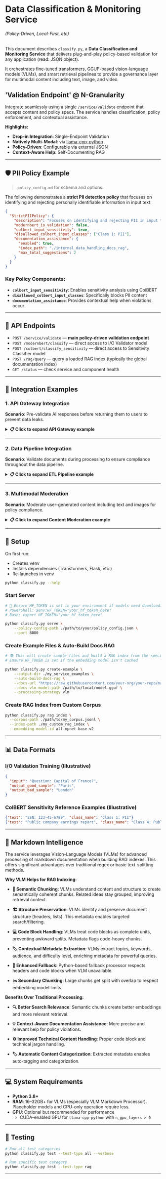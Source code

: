 # Data Classification & Monitoring Service
###### (Policy-Driven, Local-First, etc)

This document describes `classify.py`, a **Data Classification and Monitoring Service** that delivers plug-and-play policy-based validation for any application (read: JSON object).

It orchestrates fine-tuned transformers, GGUF-based vision-language models (VLMs), and smart retrieval pipelines to provide a governance layer for multimodal content including text, image, and video.

## **'Validation Endpoint' @ N-Granularity**

Integrate seamlessly using a single `/service/validate` endpoint that accepts content and policy specs. The service handles classification, policy enforcement, and contextual assistance.

**Highlights:**

* **Drop-in Integration**: Single-Endpoint Validation
* **Natively Multi-Modal**: via [llama-cpp-python](https://github.com/abetlen/llama-cpp-python)
* **Policy-Driven**: Configurable via external JSON
* **Context-Aware Help**: Self-Documenting RAG

---

## 🛡️ PII Policy Example

> `policy_config.md` for schema and options.

The following demonstrates a **strict PII detection policy** that focuses on identifying and rejecting personally identifiable information in input text:

```json
{
  "StrictPIIPolicy": {
    "description": "Focuses on identifying and rejecting PII in input text.",
    "modernbert_io_validation": false,
    "colbert_input_sensitivity": true,
    "disallowed_colbert_input_classes": ["Class 1: PII"],
    "documentation_assistance": {
      "enabled": true,
      "index_path": "./internal_data_handling_docs_rag",
      "max_total_suggestions": 2
    }
  }
}
```

### Key Policy Components:

- **`colbert_input_sensitivity`**: Enables sensitivity analysis using ColBERT
- **`disallowed_colbert_input_classes`**: Specifically blocks PII content
- **`documentation_assistance`**: Provides contextual help when violations occur

---

## 🔌 API Endpoints

* `POST /service/validate` — **main policy-driven validation endpoint**
* `POST /modernbert/classify` — direct access to I/O Validator model
* `POST /colbert/classify_sensitivity` — direct access to Sensitivity Classifier model
* `POST /rag/query` — query a loaded RAG index (typically the global documentation index)
* `GET /status` — check service and component health

---

## 🔗 Integration Examples

### 1. API Gateway Integration

**Scenario**: Pre-validate AI responses before returning them to users to prevent data leaks.

<details>
<summary><strong>📋 Click to expand API Gateway example</strong></summary>

```javascript
// Pre-check user request and AI-generated response
async function validateAIResponse(userQuery, aiResponse) {
    const validationPayload = {
        api_class: 'UserInputHandlingPolicy', // Defined in your policy_config.json
        input_text: userQuery,
        output_text: aiResponse,
        request_id: `gateway-req-${Date.now()}`
    };

    try {
        const validationResponse = await fetch('http://classify-service:8080/service/validate', {
            method: 'POST',
            headers: { 'Content-Type': 'application/json' },
            body: JSON.stringify(validationPayload)
        });

        if (!validationResponse.ok) {
            throw new Error(`Validation service error: ${validationResponse.status}`);
        }

        const result = await validationResponse.json();

        if (result.overall_status === 'REJECT_POLICY_VIOLATION') {
            console.error('Policy Violation:', result.violation_reasons);
            
            // Use documentation suggestions to provide guidance
            const suggestions = result.documentation_suggestions?.suggestions || [];
            
            return { 
                success: false,
                error: 'Content policy violation', 
                violations: result.violation_reasons,
                helpfulSuggestions: suggestions.map(s => ({
                    title: s.title,
                    preview: s.content_preview
                }))
            };
        }

        // ✅ Validation passed
        return {
            success: true,
            response: aiResponse
        };

    } catch (error) {
        console.error('Validation service communication error:', error);
        // Decide whether to fail open or closed
        return {
            success: false,
            error: 'Validation service unavailable',
            details: error.message
        };
    }
}

// 🎯 Example usage
const userQuery = "Tell me about project X";
const aiResponse = "Project X is a super secret initiative, details are classified.";

const validationResult = await validateAIResponse(userQuery, aiResponse);

if (!validationResult.success) {
    // ❌ Handle policy violation or service error
    console.log('Cannot return response:', validationResult.error);
    if (validationResult.helpfulSuggestions) {
        console.log('💡 Helpful information:', validationResult.helpfulSuggestions);
    }
} else {
    // ✅ Safe to return the AI response
    console.log('Approved response:', validationResult.response);
}
```

**🔧 Required Policy Configuration** (`UserInputHandlingPolicy` in `policy_config.json`):

```json
{
  "UserInputHandlingPolicy": {
    "description": "Validates AI responses against user inputs for sensitivity and appropriateness.",
    "modernbert_io_validation": true,
    "colbert_input_sensitivity": true,
    "allowed_colbert_input_classes": ["Class 3: Internal", "Class 4: Public"],
    "colbert_output_sensitivity": true,
    "disallowed_colbert_output_classes": ["Class 1: PII", "Class 2: Confidential"],
    "documentation_assistance": {
      "enabled": true,
      "index_path": "./tool_documentation",
      "max_total_suggestions": 3
    }
  }
}
```

**🔄 How it works:**
1. **Intercept**: API Gateway captures user query and AI's intended response
2. **Validate**: Send both to `/service/validate` with appropriate `api_class`
3. **I/O Check**: `ModernBERTClassifier` verifies output coherence with input
4. **Sensitivity Scan**: `ColBERTReranker` checks for PII/confidential data leakage
5. **Policy Enforcement**: If output contains "Confidential" class content → `REJECT_POLICY_VIOLATION`
6. **Guidance**: `documentation_suggestions` provide remediation steps

</details>

---

### 2. Data Pipeline Integration

**Scenario**: Validate documents during processing to ensure compliance throughout the data pipeline.

<details>
<summary><strong>📋 Click to expand ETL Pipeline example</strong></summary>

```python
# ETL pipeline for processing documents, with classification monitoring
import requests
import uuid
import logging

logger = logging.getLogger(__name__)

class DocumentValidator:
    def __init__(self, service_url='http://classify-service:8080'):
        self.service_url = service_url
        self.validate_endpoint = f"{service_url}/service/validate"
    
    def validate_document(self, doc_content, doc_id, pipeline_stage, metadata=None):
        """
        Validate document content against policy for a specific pipeline stage.
        
        Args:
            doc_content: The document text to validate
            doc_id: Unique identifier for the document
            pipeline_stage: Current stage in the pipeline (e.g., 'Ingestion', 'Transformation')
            metadata: Optional additional context
            
        Returns:
            tuple: (is_valid: bool, validation_result: dict)
        """
        validation_payload = {
            'api_class': f'Pipeline_{pipeline_stage}_IntegrityPolicy',
            'input_text': doc_content,
            'request_id': f"etl-{pipeline_stage}-{doc_id}",
        }
        
        # Add optional metadata
        if metadata:
            validation_payload['metadata_fields'] = metadata
        
        try:
            response = requests.post(
                self.validate_endpoint, 
                json=validation_payload,
                timeout=30  # Add timeout for reliability
            )
            response.raise_for_status()
            
            result = response.json()
            is_valid = result.get('overall_status') == 'PASS'
            
            if not is_valid:
                self._log_compliance_violation(doc_id, pipeline_stage, result)
                
            return is_valid, result
            
        except requests.exceptions.RequestException as e:
            logger.error(f"Validation service call failed for doc {doc_id} at stage {pipeline_stage}: {e}")
            return False, {'error': str(e)}
    
    def _log_compliance_violation(self, doc_id, stage, validation_result):
        """📝 Log compliance violations with helpful context."""
        violations = validation_result.get('violation_reasons', [])
        logger.error(f"🚫 Compliance VIOLATION for doc {doc_id} at stage {stage}: {violations}")
        
        # Log any helpful suggestions
        suggestions = validation_result.get('documentation_suggestions', {}).get('suggestions', [])
        if suggestions:
            logger.info(f"💡 Remediation suggestions for {doc_id}: {[s['title'] for s in suggestions]}")

# 🏭 Example usage in an ETL pipeline
def process_financial_documents(documents):
    validator = DocumentValidator()
    processed_docs = []
    quarantined_docs = []
    
    for doc in documents:
        doc_id = str(uuid.uuid4())
        
        # 📥 Stage 1: Ingestion validation
        is_valid, result = validator.validate_document(
            doc_content=doc['content'],
            doc_id=doc_id,
            pipeline_stage='Ingestion',
            metadata={
                'document_source': 'financial_reports_q1_2024',
                'processing_step': 'pii_scan'
            }
        )
        
        if not is_valid:
            quarantined_docs.append({
                'doc_id': doc_id,
                'stage_failed': 'Ingestion',
                'violations': result.get('violation_reasons', [])
            })
            continue
            
        # ⚙️ Stage 2: Document transformation
        processed_doc = transform_document(doc)
        
        # 💾 Stage 3: Pre-storage validation
        is_valid, result = validator.validate_document(
            doc_content=processed_doc['content'],
            doc_id=doc_id,
            pipeline_stage='PreStorage'
        )
        
        if is_valid:
            processed_docs.append(processed_doc)
        else:
            quarantined_docs.append({
                'doc_id': doc_id,
                'stage_failed': 'PreStorage',
                'violations': result.get('violation_reasons', [])
            })
    
    return processed_docs, quarantined_docs

def transform_document(doc):
    """🔄 Placeholder for document transformation logic."""
    return doc

# 🧪 Example test
if __name__ == "__main__":
    test_docs = [
        {"content": "Q1 revenue was $1.2M with growth in key segments."},
        {"content": "Employee SSN 123-45-6789 and salary $85,000."},  # ⚠️ Contains PII
    ]
    
    # valid_docs, quarantined = process_financial_documents(test_docs)
    # print(f"✅ Processed: {len(valid_docs)}, 🚫 Quarantined: {len(quarantined)}")
```

**🔧 Required Policy Configuration** (`Pipeline_Ingestion_IntegrityPolicy` in `policy_config.json`):

```json
{
  "Pipeline_Ingestion_IntegrityPolicy": {
    "description": "Ensures data ingested into the pipeline meets PII and content standards.",
    "colbert_input_sensitivity": true,
    "disallowed_colbert_input_classes": ["Class 1: PII"],
    "custom_validation_rules": [
      {
        "type": "text_length_limit", 
        "max_length": 100000,
        "text_fields": ["input_text"]
      }
    ],
    "documentation_assistance": {
      "enabled": true,
      "index_path": "./tool_documentation_etl",
      "max_total_suggestions": 2
    }
  }
}
```

**🔄 How it works:**
1. **Stage-Based Validation**: Different pipeline stages use different `api_class` policies
2. **Content Analysis**: `input_text` contains the document/record being processed
3. **Multi-Layer Checks**: Policies verify PII, formatting, size limits, etc.
4. **Compliance Tracking**: Violations trigger logging, quarantine, or alerts
5. **Guided Remediation**: `documentation_suggestions` help data stewards fix issues

</details>

---

### 3. Multimodal Moderation 

**Scenario**: Moderate user-generated content including text and images for policy compliance.

<details>
<summary><strong>📋 Click to expand Content Moderation example</strong></summary>

```bash
# 🖼️ Example: Multipart form data with image upload
curl -X POST http://classify-service:8080/service/validate \
  -F 'json_payload={"api_class":"UserGeneratedContentPolicy","input_text":"Check out this cool image I found!","input_items":[{"id":"user_image_1","type":"image","filename_in_form":"uploaded_image"}]}' \
  -F 'uploaded_image=@./test_image.jpg'
```

```python
# 🐍 Python example for content moderation
import requests

def moderate_user_content(text_content, image_file_path=None):
    """
    Moderate user-generated content for policy compliance.
    
    Args:
        text_content: User's text input
        image_file_path: Optional path to uploaded image
        
    Returns:
        dict: Moderation result with approval status
    """
    
    # 📝 Prepare the JSON payload
    payload = {
        "api_class": "UserGeneratedContentPolicy",
        "input_text": text_content,
        "request_id": f"moderation-{int(time.time())}"
    }
    
    # 🖼️ Add image item if provided
    if image_file_path:
        payload["input_items"] = [{
            "id": "user_uploaded_image",
            "type": "image", 
            "filename_in_form": "user_image"
        }]
    
    try:
        if image_file_path:
            # 📤 Multipart request with image
            files = {'user_image': open(image_file_path, 'rb')}
            data = {'json_payload': json.dumps(payload)}
            
            response = requests.post(
                'http://classify-service:8080/service/validate',
                data=data,
                files=files,
                timeout=45  # Longer timeout for image processing
            )
            files['user_image'].close()
        else:
            # 📤 JSON-only request
            response = requests.post(
                'http://classify-service:8080/service/validate',
                json=payload,
                timeout=30
            )
        
        response.raise_for_status()
        result = response.json()
        
        return {
            'approved': result.get('overall_status') == 'PASS',
            'violations': result.get('violation_reasons', []),
            'suggestions': result.get('documentation_suggestions', {}),
            'processing_details': result.get('processing_details', {})
        }
        
    except requests.exceptions.RequestException as e:
        return {
            'approved': False,
            'error': f'Moderation service error: {str(e)}',
            'violations': ['Service unavailable']
        }

# 🎯 Example usage
import json
import time

text = "Hey everyone, here's my personal info: email john@example.com"
image_path = "./user_uploads/suspicious_image.jpg"

moderation_result = moderate_user_content(text, image_path)

if moderation_result['approved']:
    print("✅ Content approved for publication")
else:
    print(f"❌ Content blocked: {moderation_result['violations']}")
    if 'suggestions' in moderation_result:
        print(f"💡 Guidelines: {moderation_result['suggestions']}")
```

**🔧 Required Policy Configuration** (`UserGeneratedContentPolicy` in `policy_config.json`):

```json
{
  "UserGeneratedContentPolicy": {
    "description": "Moderates user-generated text and images for inappropriate content and PII.",
    "colbert_input_sensitivity": true,
    "disallowed_colbert_input_classes": ["Class 1: PII", "HateSpeechClass", "ViolentContentClass"],
    "item_processing_rules": [
      {
        "item_type": "image",
        "vlm_processing": {
          "required": true,
          "prompt": "Analyze this image for nudity, violence, hate symbols, or other policy-violating content. Describe any text present."
        },
        "derived_text_checks": {
          "colbert_sensitivity": true,
          "disallowed_classes": ["ExplicitContentClass", "ViolentImageryClass"],
          "blocked_keywords": ["gore", "graphic_violence_depiction"]
        }
      }
    ],
    "custom_validation_rules": [
      {
        "type": "text_length_limit",
        "max_length": 5000,
        "text_fields": ["input_text"]
      }
    ],
    "documentation_assistance": {
      "enabled": true,
      "index_path": "./community_guidelines_rag",
      "max_total_suggestions": 3
    }
  }
}
```

**🔄 How it works:**
1. **Text Analysis**: User's text checked for PII, hate speech, violent content
2. **Image Processing**: VLM analyzes uploaded images for policy violations
3. **Multi-Modal Validation**: VLM description text also checked for violations
4. **Keyword Filtering**: Blocked keywords provide additional safeguards
5. **Contextual Help**: Violations trigger community guideline suggestions

</details>

---

## 🚀 Setup

On first run:

* Creates venv
* Installs dependencies (Transformers, Flask, etc.)
* Re-launches in venv

```bash
python classify.py --help
```

### Start Server

```bash
# 🔑 Ensure HF_TOKEN is set in your environment if models need downloading
# PowerShell: $env:HF_TOKEN="your_hf_token_here"
# Bash: export HF_TOKEN="your_hf_token_here"

python classify.py serve \
    --policy-config-path ./path/to/your/policy_config.json \
    --port 8080
```

### Create Example Files & Auto-Build Docs RAG

```bash
# 📚 This will create sample files and build a RAG index from the specified docs
# Ensure HF_TOKEN is set if the embedding model isn't cached

python classify.py create-example \
    --output-dir ./my_service_examples \
    --auto-build-docs-rag \
    --docs-url "https://raw.githubusercontent.com/your-org/your-repo/main/your-docs.md" \
    --docs-vlm-model-path /path/to/local/model.gguf \
    --processing-strategy vlm 
```

### Create RAG Index from Custom Corpus

```bash
python classify.py rag index \
  --corpus-path ./path/to/my_corpus.jsonl \
  --index-path ./my_custom_rag_index \
  --embedding-model-id all-mpnet-base-v2
```

---

## 📊 Data Formats

### I/O Validation Training (Illustrative)

```json
{
  "input": "Question: Capital of France?",
  "output_good_sample": "Paris",
  "output_bad_sample": "London"
}
```

### ColBERT Sensitivity Reference Examples (Illustrative)

```json
{"text": "SSN: 123-45-6789", "class_name": "Class 1: PII"}
{"text": "Public company earnings report", "class_name": "Class 4: Public"}
```

---

## 🧠 Markdown Intelligence

The service leverages Vision-Language Models (VLMs) for advanced processing of markdown documentation when building RAG indexes. This offers significant advantages over traditional regex or basic text-splitting methods.

**Why VLM Helps for RAG Indexing:**

* **🎯 Semantic Chunking**: VLMs understand content and structure to create semantically coherent chunks. Related ideas stay grouped, improving retrieval context.

* **🏗️ Structure Preservation**: VLMs identify and preserve document structure (headers, lists). This metadata enables targeted search/filtering.

* **💻 Code Block Handling**: VLMs treat code blocks as complete units, preventing awkward splits. Metadata flags code-heavy chunks.

* **🏷️ Contextual Metadata Extraction**: VLMs extract topics, keywords, audience, and difficulty level, enriching metadata for powerful queries.

* **🔄 Enhanced Fallback**: Python-based fallback processor respects headers and code blocks when VLM unavailable.

* **✂️ Secondary Chunking**: Large chunks get split with overlap to respect embedding model limits.

**Benefits Over Traditional Processing:**

* **🔍 Better Search Relevance**: Semantic chunks create better embeddings and more relevant retrieval.

* **💡 Context-Aware Documentation Assistance**: More precise and relevant help for policy violations.

* **⚙️ Improved Technical Content Handling**: Proper code block and technical jargon handling.

* **🏷️ Automatic Content Categorization**: Extracted metadata enables auto-tagging and categorization.

---

## 💻 System Requirements

* **Python 3.8+**
* **RAM**: 16–32GB+ for VLMs (especially VLM Markdown Processor). Placeholder models and CPU-only operation require less.
* **GPU**: Optional but recommended for performance
  * CUDA-enabled GPU for `llama-cpp-python` with `n_gpu_layers > 0`

---

## 🧪 Testing

```bash
# Run all test categories
python classify.py test --test-type all --verbose

# Run specific test category
python classify.py test --test-type rag
```

---
